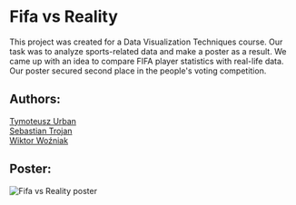 # Fifa vs Reality

This project was created for a Data Visualization Techniques course. Our task was to analyze sports-related data and make a poster as a result. We came up with an idea to compare FIFA player statistics with real-life data. Our poster secured second place in the people's voting competition.

## Authors:
[Tymoteusz Urban](https://github.com/tymsoncyferki)<br>
[Sebastian Trojan](https://github.com/SebastianTrojan)<br>
[Wiktor Woźniak](https://github.com/wozniakw2002)

## Poster:

![Fifa vs Reality poster](https://github.com/tymsoncyferki/TWD-Project-Fifa/blob/main/data/fifa-poster-image.jpg)
